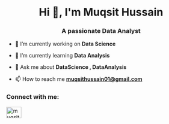 <h1 align="center">Hi 👋, I'm Muqsit Hussain</h1>
<h3 align="center">A passionate Data Analyst</h3>

- 🔭 I’m currently working on **Data Science**

- 🌱 I’m currently learning **Data Analysis**

- 💬 Ask me about **DataScience , DataAnalysis**

- 📫 How to reach me **muqsithussain01@gmail.com**

<h3 align="left">Connect with me:</h3>
<p align="left">
<a href="https://linkedin.com/in/muqsit-hussain6" target="blank"><img align="center" src="https://raw.githubusercontent.com/rahuldkjain/github-profile-readme-generator/master/src/images/icons/Social/linked-in-alt.svg" alt="muqsit-hussain6" height="30" width="40" /></a>
</p>
